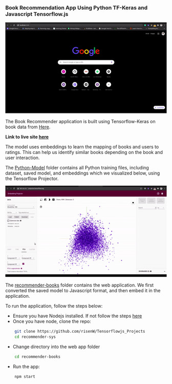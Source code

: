 ### Book Recommendation App Using Python TF-Keras and Javascript Tensorflow.js

![](bookgif.gif)

The Book Recommender application is built using Tensorflow-Keras on book data from [Here](https://www.kaggle.com/zygmunt/goodbooks-10k).

__Link to live site [here](https://book-recommender-b4090.web.app/)__

The model uses embeddings to learn the mapping of books and users to ratings. This can help us identify similar books depending on the book and user interaction.

The [Python-Model](/Python-Model) folder contains all Python training files, including dataset, saved model, and embeddings which we visualized below, using the Tensorflow Projector.

![](embedgif.gif)

The [recommender-books]() folder contains the web application. We first converted the saved model to Javascript format, and then embed it in the application.

To run the application, follow the steps below:

- Ensure you have Nodejs installed. If not follow the steps [here](https://nodejs.org/en/)
- Once you have node, clone the repo:

```bash
    git clone https://github.com/risenW/Tensorflowjs_Projects
    cd recommender-sys
```

- Change directory into the web app folder

```bash
    cd recommender-books
```

- Run the app:

```bash
    npm start
```
